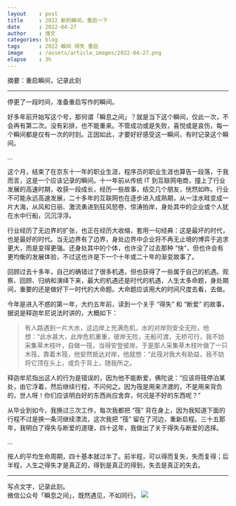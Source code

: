 ```yaml
---
layout    : post
title     : 2022 新的瞬间，重启一下
date      : 2022-04-27
author    : 慢文
categories: blog
tags      : 2022 瞬间 得失 重启
image     : /assets/article_images/2022-04-27.png
elapse    : 3h
---
```


摘要：重启瞬间，记录此刻

---

停更了一段时间，准备重启写作的瞬间。

好多年前开始写这个号，那何谓「瞬息之间」？就是当下这个瞬间，仅此一次，不会再有第二次。没有彩排，也不能重来。不管成功或是失败，喜悦或是哀伤，每一个瞬间都是仅有一次的时刻。正因如此，才要好好感受这一瞬间，有时记录这个瞬间。

...

这个月，结束了在京东十一年的职业生涯，程序员的职业生涯也算告一段落，于我而言，这是一个应该记录的瞬间。十一年前从传统 IT 到互联网电商，撞上了行业发展的高速时期，收获一段成长，经历一些故事，结交几个朋友，恍然如昨。行业不可能永远高速发展，二十多年的互联网也在逐步进入成熟期，从一洼水畦变成一片大海，从风和日丽、激流勇进到狂风怒卷、惊涛拍岸，身处其中的企业或个人犹在水中行船，沉沉浮浮。

行业经历了无边界的扩张，也正在经历大收缩，套用一句经典：这是最坏的时代，也是最好的时代。当无边界有了边界，身处边界中企业将不再无止境的博弈于追求更大，而是变得更强。还身处其中的个体，也许没了过去那种 “快”，但也许会有更均衡的发展体验，不过这也许是下一个十年或二十年的渐变故事了。

回顾过去十多年，自己的确错过了很多机遇，但也获得了一些属于自己的机遇。观察、回顾、归纳和演绎下来，最大的机遇还是时代的机遇，人生太多命题，身处期间，重要的还是做好下一时代的大命题。大命题应该用大的时间尺度去看，去做。

今年是进入不惑的第一年，大约五年前，读到一个关于 “得失” 和 “断爱” 的故事，据说是释迦牟尼说法时讲的，大概如下：

> 有人路遇到一片大水，这边岸上充满危机，水的对岸则安全无险，他想：“此水甚大，此岸危机重重，彼岸无险，无船可渡，无桥可行，我不妨采集草木枝叶，自做一筏，当得安登彼岸。于是那人采集草木枝叶做了一只木筏，靠着木筏，他安然抵达对岸，他就想：“此筏对我大有助益，我不妨将它顶在头上，或负于背上，随我所之。

释迦牟尼指出这人的行为是错误的，因为他不能断爱，佛陀说：“应该将筏停泊某处，由它浮着，然后继续行程，不问何之。因为筏是用来济渡的，不是用来背负的，世人呀！你们应该明白好的东西尚应舍弃，何况是不好的东西呢？”

从毕业到如今，我换过三次工作，每次我都把 “筏” 背在身上，因为我知道下面的行程不过是换一条河继续漂流，这次我把 “筏” 留在了河边，重新启程。三十五那年，我明白了得失与断爱的道理，四十这年，我做出了关于得失与断爱的选择。

...

按人的平均生命周期，四十基本就过半了。前半程，可以得而复失，失而复得；后半程，人生之得失才是真正的，得到是真正的得到，失去是真正的失去。

---
写点文字，记录此刻。  
微信公众号「瞬息之间」，既然遇见，不如同行。
![](/assets/images/qrcode_wechat_avatar.jpg)
